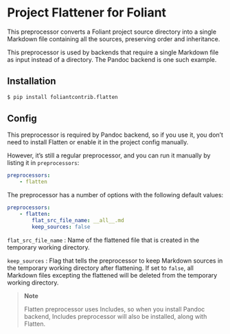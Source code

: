 # Project Flattener for Foliant

This preprocessor converts a Foliant project source directory into a single Markdown file containing all the sources, preserving order and inheritance.

This preprocessor is used by backends that require a single Markdown file as input instead of a directory. The Pandoc backend is one such example.

## Installation

```bash
$ pip install foliantcontrib.flatten
```

## Config

This preprocessor is required by Pandoc backend, so if you use it, you don’t need to install Flatten or enable it in the project config manually.

However, it’s still a regular preprocessor, and you can run it manually by listing it in `preprocessors`:

```yaml
preprocessors:
    - flatten
```

The preprocessor has a number of options with the following default values:

```yaml
preprocessors:
    - flatten:
        flat_src_file_name: __all__.md
        keep_sources: false
```

`flat_src_file_name`
:    Name of the flattened file that is created in the temporary working directory.

`keep_sources`
:   Flag that tells the preprocessor to keep Markdown sources in the temporary working directory after flattening. If set to `false`, all Markdown files excepting the flattened will be deleted from the temporary working directory.

> **Note**
>
> Flatten preprocessor uses Includes, so when you install Pandoc backend, Includes preprocessor will also be installed, along with Flatten.
